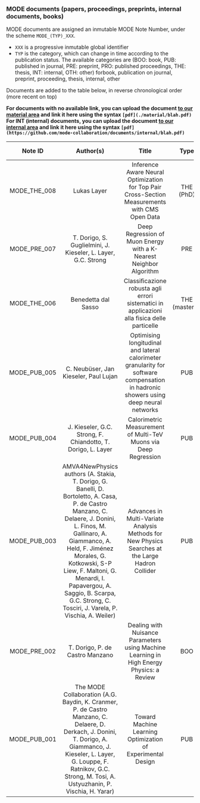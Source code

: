 
### MODE documents (papers, proceedings, preprints, internal documents, books)

MODE documents are assigned an inmutable MODE Note Number, under the scheme `MODE_(TYP)_XXX`.
- `XXX` is a progressive inmutable global identifier
- `TYP` is the category, which can change in time according to the publication status. The available categories are (BOO: book, PUB: published in journal, PRE: preprint, PRO: published proceedings, THE: thesis, INT: internal, OTH: other) forbook, publication on journal, preprint, proceeding, thesis, internal, other

Documents are added to the table below, in reverse chronological order (more recent on top)

**For documents with no available link, you can upload the document [to our material area](./material/) and link it here using the syntax `[pdf](./material/blah.pdf)`**
**For INT (internal) documents, you can upload the document [to our internal area](https://github.com/mode-collaboration/documents/internal/) and link it here using the syntax `[pdf](https://github.com/mode-collaboration/documents/internal/blah.pdf)`**



| Note ID | Author(s)        | Title           | Type  | Date | Reference (if available) | Link to document (optional) |
| :---: | :---: |:---:| :---:| :---: | :---: | :---: |
| MODE_THE_008 | Lukas Layer | Inference Aware Neural Optimization for Top Pair Cross-Section Measurements with CMS Open Data | THE (PhD)| t.b.d. | - | - |
| MODE_PRE_007 | T. Dorigo, S. Guglielmini, J. Kieseler, L. Layer, G.C. Strong | Deep Regression of Muon Energy with a K-Nearest Neighbor Algorithm | PRE | 2022-03-06 | arXiv:2203.02841 | [arXiv:2203.02841](https://arxiv.org/abs/2203.02841) |
| MODE_THE_006 | Benedetta dal Sasso | Classificazione robusta agli errori sistematici in applicazioni alla fisica delle particelle | THE (master's) | 2022-02 | - | [pdf](./material/DalSasso_Benedetta_final.pdf) |
| MODE_PUB_005 | C. Neubüser, Jan Kieseler, Paul Lujan | Optimising longitudinal and lateral calorimeter granularity for software compensation in hadronic showers using deep neural networks | PUB | 2022-01-29 | Eur. Phys. J. C (2022) 82: 92 (2022) | [doi:10.1140/epjc/s10052-022-10031-7](https://doi.org/10.1140/epjc/s10052-022-10031-7) |
| MODE_PUB_004 | J. Kieseler, G.C. Strong, F. Chiandotto, T. Dorigo, L. Layer | Calorimetric Measurement of Multi-TeV Muons via Deep Regression | PUB | 2022-01-27 | Eur. Phys. J. C (2022) 82: 79 | [doi:10.1140/epjc/s10052-022-09993-5](https://doi.org/10.1140/epjc/s10052-022-09993-5) |
| MODE_PUB_003 | AMVA4NewPhysics authors (A. Stakia, T. Dorigo, G. Banelli, D. Bortoletto, A. Casa, P. de Castro Manzano, C. Delaere, J. Donini, L. Finos, M. Gallinaro, A. Giammanco, A. Held, F. Jiménez Morales, G. Kotkowski, S-P Liew, F. Maltoni, G. Menardi, I. Papavergou, A. Saggio, B. Scarpa, G.C. Strong, C. Tosciri, J. Varela, P. Vischia, A. Weiler) | Advances in Multi-Variate Analysis Methods for New Physics Searches at the Large Hadron Collider | PUB | 2021-12 | Rev. Phys. 7 (2021) 100063 | [arXiv:2105.07530](https://arxiv.org/abs/2105.07530) |
| MODE_PRE_002 | T. Dorigo, P. de Castro Manzano | Dealing with Nuisance Parameters using Machine Learning in High Energy Physics: a Review | BOO | 2020-07-17 | arXiv:2007.09121 | [arXiv:2007.09121](https://arxiv.org/abs/2007.09121) |
| MODE_PUB_001 | The MODE Collaboration (A.G. Baydin, K. Cranmer, P. de Castro Manzano, C. Delaere, D. Derkach, J. Donini, T. Dorigo, A. Giammanco, J. Kieseler, L. Layer, G. Louppe, F. Ratnikov, G.C. Strong, M. Tosi, A. Ustyuzhanin, P. Vischia, H. Yarar) | Toward Machine Learning Optimization of Experimental Design | PUB | 2021-03-30 | Nuclear Physics News International 31, 1 (2021) | [doi:10.1080/10619127.2021.1881364](https://doi.org/10.1080/10619127.2021.1881364) |






